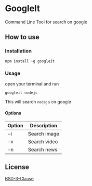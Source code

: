 # GoogleIt

Command Line Tool for search on google

## How to use

### Installation

`npm install -g googleit`

### Usage

open your terminal and run

`googleit nodejs`

This will search `nodejs` on google

#### Options

|Option|Description|
|---|---|
|-i|Search image|
|-v|Search video|
|-n|Search news|

## License

[BSD-3-Clause](https://github.com/PeterTeng/googleit/blob/master/LICENSE)
